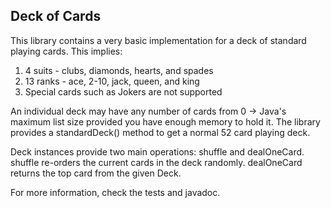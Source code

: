 ## Deck of Cards

This library contains a very basic implementation for a deck of standard
playing cards. This implies:

1. 4 suits - clubs, diamonds, hearts, and spades
2. 13 ranks - ace, 2-10, jack, queen, and king
3. Special cards such as Jokers are not supported

An individual deck may have any number of cards from 0 -> Java's maximum list
size provided you have enough memory to hold it. The library provides a
standardDeck() method to get a normal 52 card playing deck.

Deck instances provide two main operations: shuffle and dealOneCard. shuffle
re-orders the current cards in the deck randomly. dealOneCard returns the top
card from the given Deck.

For more information, check the tests and javadoc.
